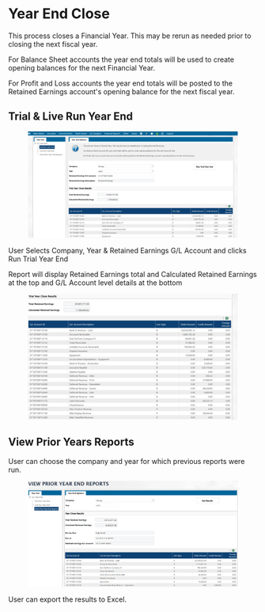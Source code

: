 # Year End Close

This process closes a Financial Year. This may be rerun as needed prior to closing the next fiscal year.

For Balance Sheet accounts the year end totals will be used to create opening balances for the next Financial Year.

For Profit and Loss accounts the year end totals will be posted to the Retained Earnings account's opening balance for the next fiscal year.

## Trial & Live Run Year End

<figure><img src="../../../.gitbook/assets/image (747).png" alt=""><figcaption></figcaption></figure>

User Selects Company, Year & Retained Earnings G/L Account and clicks Run Trial Year End

Report will display Retained Earnings total and Calculated Retained Earnings at the top and G/L Account level details at the bottom

<figure><img src="../../../.gitbook/assets/image (133).png" alt=""><figcaption></figcaption></figure>

## View Prior Years Reports <a href="#_toc121381313" id="_toc121381313"></a>

User can choose the company and year for which previous reports were run.

<figure><img src="../../../.gitbook/assets/image (1294).png" alt=""><figcaption></figcaption></figure>

User can export the results to Excel.

#### &#x20;<a href="#_toc121381314" id="_toc121381314"></a>
